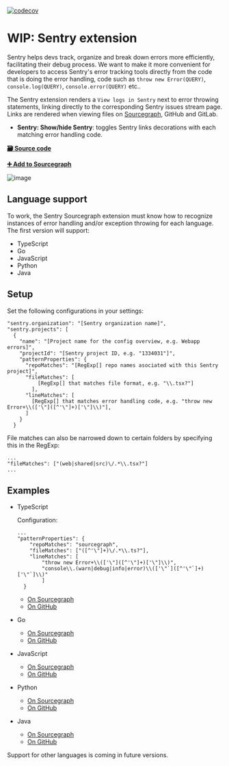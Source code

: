 [![codecov](https://codecov.io/gh/sourcegraph/sentry/branch/master/graph/badge.svg)](https://codecov.io/gh/sourcegraph/sourcegraph-sentry)

# WIP: Sentry extension

Sentry helps devs track, organize and break down errors more efficiently, facilitating their debug process. We want to make it more convenient for developers to access Sentry's error tracking tools directly from the code that is doing the error handling, code such as `throw new Error(QUERY)`, `console.log(QUERY)`, `console.error(QUERY)` etc..

The Sentry extension renders a `View logs in Sentry` next to error throwing statements, linking directly to the corresponding Sentry issues stream page. Links are rendered when viewing files on [Sourcegraph](https://sourcegraph.com), GitHub and GitLab.

- **Sentry: Show/hide Sentry**: toggles Sentry links decorations with each matching error handling code.

[**🗃️ Source code**](https://github.com/sourcegraph/sentry)

[**➕ Add to Sourcegraph**](https://sourcegraph.com/extensions/sourcegraph/sentry)

![image](https://user-images.githubusercontent.com/9110008/54014672-d7b4fe00-41c0-11e9-9b92-66d851401fa0.png)

## Language support

To work, the Sentry Sourcegraph extension must know how to recognize instances of error handling and/or exception throwing for each language. The first version will support:

- TypeScript
- Go
- JavaScript
- Python
- Java

## Setup

Set the following configurations in your settings:

```
"sentry.organization": "[Sentry organization name]",
"sentry.projects": [
  {
    "name": "[Project name for the config overview, e.g. Webapp errors]",
    "projectId": "[Sentry project ID, e.g. "1334031"]",
    "patternProperties": {
      "repoMatches": "[RegExp[] repo names asociated with this Sentry project]",
      "fileMatches": [
          [RegExp[] that matches file format, e.g. "\\.tsx?"]
        ],
      "lineMatches": [
        [RegExp[] that matches error handling code, e.g. "throw new Error+\\(['\"]([^'\"]+)['\"]\\)"],
      ]
    }
  }

```

File matches can also be narrowed down to certain folders by specifying this in the RegExp:

```
...
"fileMatches": ["(web|shared|src)\/.*\\.tsx?"]
...
```

## Examples

- TypeScript

  Configuration:

  ```
  ...
  "patternProperties": {
      "repoMatches": "sourcegraph",
      "fileMatches": ["([^'\"]+)\/.*\\.ts?"],
      "lineMatches": [
          "throw new Error+\\(['\"]([^'\"]+)['\"]\\)",
          "console\\.(warn|debug|info|error)\\(['\"`]([^'\"`]+)['\"`]\\)"
          ]
    }

  ```

  - [On Sourcegraph](https://sourcegraph.com/github.com/sourcegraph/sourcegraph/-/blob/client/browser/src/libs/github/file_info.ts#L16)
  - [On GitHub](https://github.com/sourcegraph/sourcegraph/blob/master/client/browser/src/libs/github/file_info.ts#L16)

- Go

  - [On Sourcegraph](https://sourcegraph.com/github.com/sourcegraph/sourcegraph/-/blob/cmd/frontend/auth/user_test.go#L54:19)
  - [On GitHub](https://github.com/sourcegraph/sourcegraph/blob/master/cmd/frontend/auth/user_test.go#L54)

- JavaScript

  - [On Sourcegraph](https://sourcegraph.com/github.com/sourcegraph/sourcegraph/-/blob/shared/.storybook/config.js#L26:15)
  - [On GitHub](https://github.com/sourcegraph/sourcegraph/blob/master/shared/.storybook/config.js#L26)

- Python

  - [On Sourcegraph](https://sourcegraph.com/github.com/reddit-archive/reddit/-/blob/r2/r2/lib/contrib/ipaddress.py#L279:15)
  - [On GitHub](https://github.com/reddit-archive/reddit/blob/master/r2/r2/lib/contrib/ipaddress.py#L279)

- Java
  - [On Sourcegraph](https://sourcegraph.com/github.com/sourcegraph/sourcegraph-jetbrains/-/blob/src/Open.java#L69:13)
  - [On GitHub](https://github.com/sourcegraph/sourcegraph-jetbrains/blob/master/src/Open.java#L69)

Support for other languages is coming in future versions.
